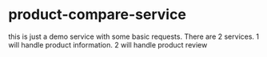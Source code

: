 # product-compare-service
this is just a demo service with some basic requests. There are 2 services. 1 will handle product information. 2 will handle product review
